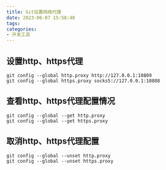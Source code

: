 ```yaml
---
title: Git设置网络代理
date: 2023-06-07 15:58:40
tags:
categories: 
- 开发工具
---
```

## 设置http、https代理

```properties
git config --global http.proxy http://127.0.0.1:10809
git config --global https.proxy socks5://127.0.0.1:10808
```

## 查看http、https代理配置情况

```properties
git config --global --get http.proxy
git config --global --get https.proxy
```

## 取消http、https代理配置

```properties
git config --global --unset http.proxy
git config --global --unset https.proxy
```